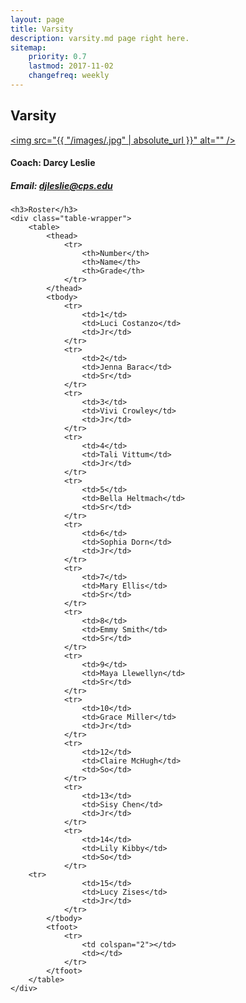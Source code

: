 ```yaml
---
layout: page
title: Varsity
description: varsity.md page right here.
sitemap:
    priority: 0.7
    lastmod: 2017-11-02
    changefreq: weekly
---
```

## Varsity

<a href="#" class="image main"><img src="{{ "/images/.jpg" | absolute_url }}" alt="" /></a>

#### Coach: Darcy Leslie
##### Email: [djleslie@cps.edu](mailto:djleslie@cps.edu)



<div class="table-wrapper">



	<h3>Roster</h3>
	<div class="table-wrapper">
		<table>
			<thead>
				<tr>
					<th>Number</th>
					<th>Name</th>
					<th>Grade</th>
				</tr>
			</thead>
			<tbody>
				<tr>
					<td>1</td>
					<td>Luci Costanzo</td>
					<td>Jr</td>
				</tr>
				<tr>
					<td>2</td>
					<td>Jenna Barac</td>
					<td>Sr</td>
				</tr>
				<tr>
					<td>3</td>
					<td>Vivi Crowley</td>
					<td>Jr</td>
				</tr>
				<tr>
					<td>4</td>
					<td>Tali Vittum</td>
					<td>Jr</td>
				</tr>
				<tr>
					<td>5</td>
					<td>Bella Heltmach</td>
					<td>Sr</td>
				</tr>
				<tr>
					<td>6</td>
					<td>Sophia Dorn</td>
					<td>Jr</td>
				</tr>
				<tr>
					<td>7</td>
					<td>Mary Ellis</td>
					<td>Sr</td>
				</tr>
				<tr>
					<td>8</td>
					<td>Emmy Smith</td>
					<td>Sr</td>
				</tr>
				<tr>
					<td>9</td>
					<td>Maya Llewellyn</td>
					<td>Sr</td>
				</tr>
				<tr>
					<td>10</td>
					<td>Grace Miller</td>
					<td>Jr</td>
				</tr>
				<tr>
					<td>12</td>
					<td>Claire McHugh</td>
					<td>So</td>
				</tr>
				<tr>
					<td>13</td>
					<td>Sisy Chen</td>
					<td>Jr</td>
				</tr>
				<tr>
					<td>14</td>
					<td>Lily Kibby</td>
					<td>So</td>
				</tr>
        <tr>
					<td>15</td>
					<td>Lucy Zises</td>
					<td>Jr</td>
				</tr>
			</tbody>
			<tfoot>
				<tr>
					<td colspan="2"></td>
					<td></td>
				</tr>
			</tfoot>
		</table>
	</div>
